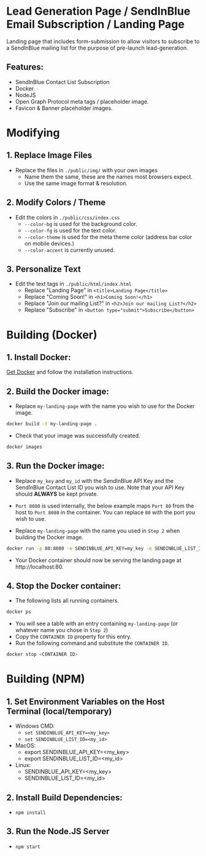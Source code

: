 # Lead Generation Page / SendInBlue Email Subscription / Landing Page
Landing page that includes form-submission to
allow visitors to subscribe to a SendInBlue mailing list
for the purpose of pre-launch lead-generation.

## Features:
- SendInBlue Contact List Subscription
- Docker
- NodeJS
- Open Graph Protocol meta tags / placeholder image.
- Favicon & Banner placeholder images.

# Modifying

## 1. Replace Image Files
- Replace the files in  `./public/img/` with your own images
  - Name them the same, these are the names most browsers expect.
  - Use the same image format & resolution.

## 2. Modify Colors / Theme
- Edit the colors in `./public/css/index.css`
  - `--color-bg` is used for the background color.
  - `--color-fg` is used for the text color.
  - `--color-theme` is used for the meta theme color (address bar color on mobile devices.)
  - `--color-accent` is currently unused.

## 3. Personalize Text
- Edit the text tags in `./public/html/index.html`
  - Replace "Landing Page" in `<title>Landing Page</title>`
  - Replace "Coming Soon!" in `<h1>Coming Soon!</h1>`
  - Replace "Join our mailing List?" in `<h2>Join our mailing List?</h2>`
  - Replace "Subscribe" in `<button type="submit">Subscribe</button>`

# Building (Docker)

## 1. Install Docker:

[Get Docker](https://docs.docker.com/get-docker) and follow the installation instructions.

## 2. Build the Docker image:
- Replace `my-landing-page` with the name you wish to use for the Docker image.

```bash
docker build -t my-landing-page .
```

- Check that your image was successfully created.
```bash
docker images
```

## 3. Run the Docker image:
- Replace `my_key` and `my_id` with the SendInBlue API Key and the
SendInBlue Contact List ID you wish to use.
Note that your API Key should **ALWAYS** be kept private.

- `Port 8080` is used internally, the below example maps `Port 80`
from the host to `Port 8080` in the container.
You can replace `80` with the port you wish to use.

- Replace `my-landing-page` with the name you used in `Step 2` when building the Docker image.

```bash
docker run -p 80:8080 -e SENDINBLUE_API_KEY=my_key -e SENDINBLUE_LIST_ID=my_id my-landing-page
```

- Your Docker container should now be serving the landing page at http://localhost:80.

## 4. Stop the Docker container:
- The following lists all running containers.
```bash
docker ps
```
- You will see a table with an entry containing `my-landing-page` (or whatever name you chose in `Step 2`)
- Copy the `CONTAINER ID` property for this entry.
- Run the following command and substitute the `CONTAINER ID`.
```bash
docker stop <CONTAINER ID>
```

# Building (NPM)

## 1. Set Environment Variables on the Host Terminal (local/temporary)
- Windows CMD:
  - `set SENDINBLUE_API_KEY=<my_key>`
  - `set SENDINBLUE_LIST_ID=<my_id>`
- MacOS:
  - export SENDINBLUE_API_KEY=<my_key>
  - export SENDINBLUE_LIST_ID=<my_id>
- Linux:
  - SENDINBLUE_API_KEY=<my_key>
  - SENDINBLUE_LIST_ID=<my_id>

## 2. Install Build Dependencies:
- `npm install`

## 3. Run the Node.JS Server
- `npm start`
